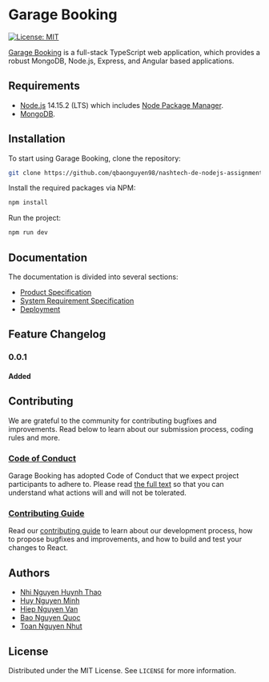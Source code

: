 # Garage Booking

[![License: MIT](https://img.shields.io/badge/License-MIT-yellow.svg)](https://opensource.org/licenses/MIT)

[Garage Booking](https://github.com/qbaonguyen98/nashtech-de-nodejs-assignment-3) is a full-stack TypeScript web application, which provides a robust MongoDB, Node.js, Express, and Angular based applications.

## Requirements

- [Node.js](https://nodejs.org/en/download/) 14.15.2 (LTS) which includes [Node Package Manager](https://www.npmjs.com/get-npm).
- [MongoDB](https://www.mongodb.com/download-center/community).

## Installation

To start using Garage Booking, clone the repository:

```bash
git clone https://github.com/qbaonguyen98/nashtech-de-nodejs-assignment-3
```

Install the required packages via NPM:

```bash
npm install
```

Run the project:

```bash
npm run dev
```

## Documentation

The documentation is divided into several sections:

- [Product Specification](https://github.com/qbaonguyen98/nashtech-de-nodejs-assignment-3/blob/docs/docs/product-specifications.md)
- [System Requirement Specification](https://github.com/qbaonguyen98/nashtech-de-nodejs-assignment-3/blob/docs/docs/system-specification.md)
- [Deployment]()

## Feature Changelog

### 0.0.1

#### Added

## Contributing

We are grateful to the community for contributing bugfixes and improvements. Read below to learn about our submission process, coding rules and more.

### [Code of Conduct](https://github.com/qbaonguyen98/nashtech-de-nodejs-assignment-3/blob/docs/docs/code-of-conduct.md)

Garage Booking has adopted Code of Conduct that we expect project participants to adhere to. Please read [the full text](https://github.com/qbaonguyen98/nashtech-de-nodejs-assignment-3/blob/docs/docs/code-of-conduct.md) so that you can understand what actions will and will not be tolerated.

### [Contributing Guide](https://github.com/qbaonguyen98/nashtech-de-nodejs-assignment-3/blob/docs/docs/contributing-guide.md)

Read our [contributing guide](https://github.com/qbaonguyen98/nashtech-de-nodejs-assignment-3/blob/docs/docs/contributing-guide.md) to learn about our development process, how to propose bugfixes and improvements, and how to build and test your changes to React.

## Authors

- [Nhi Nguyen Huynh Thao](https://github.com/NHTN)
- [Huy Nguyen Minh](https://github.com/hudrucan)
- [Hiep Nguyen Van](https://github.com/h2312)
- [Bao Nguyen Quoc](https://github.com/qbaonguyen98)
- [Toan Nguyen Nhut](https://github.com/nguyennhuttoan)

## License

Distributed under the MIT License. See `LICENSE` for more information.
